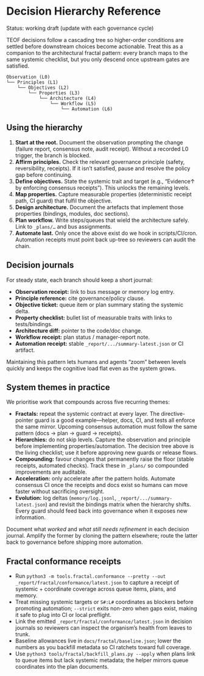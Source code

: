 # Decision Hierarchy Reference

Status: working draft (update with each governance cycle)

TEOF decisions follow a cascading tree so higher-order conditions are settled before downstream choices become actionable. Treat this as a companion to the architectural fractal pattern: every branch maps to the same systemic checklist, but you only descend once upstream gates are satisfied.

```
Observation (L0)
└── Principles (L1)
    └── Objectives (L2)
        └── Properties (L3)
            └── Architecture (L4)
                └── Workflow (L5)
                    └── Automation (L6)
```

## Using the hierarchy

1. **Start at the root.** Document the observation prompting the change (failure report, consensus note, audit receipt). Without a recorded L0 trigger, the branch is blocked.
2. **Affirm principles.** Check the relevant governance principle (safety, reversibility, receipts). If it isn’t satisfied, pause and resolve the policy gap before continuing.
3. **Define objectives.** State the systemic trait and target (e.g., “Evidence↑ by enforcing consensus receipts”). This unlocks the remaining levels.
4. **Map properties.** Capture measurable properties (deterministic receipt path, CI guard) that fulfil the objective.
5. **Design architecture.** Document the artefacts that implement those properties (bindings, modules, doc sections).
6. **Plan workflow.** Write steps/queues that wield the architecture safely. Link to `_plans/…` and bus assignments.
7. **Automate last.** Only once the above exist do we hook in scripts/CI/cron. Automation receipts must point back up-tree so reviewers can audit the chain.

## Decision journals

For steady state, each branch should keep a short journal:

- **Observation receipt:** link to bus message or memory log entry.
- **Principle reference:** cite governance/policy clause.
- **Objective ticket:** queue item or plan summary stating the systemic delta.
- **Property checklist:** bullet list of measurable traits with links to tests/bindings.
- **Architecture diff:** pointer to the code/doc change.
- **Workflow receipt:** plan status / manager-report note.
- **Automation receipt:** stable `_report/.../summary-latest.json` or CI artifact.

Maintaining this pattern lets humans and agents “zoom” between levels quickly and keeps the cognitive load flat even as the system grows.

## System themes in practice

We prioritise work that compounds across five recurring themes:

- **Fractals:** repeat the systemic contract at every layer. The directive-pointer guard is a good example—helper, docs, CI, and tests all enforce the same mirror. Upcoming consensus automation must follow the same pattern (docs → plan → guard → receipts).
- **Hierarchies:** do not skip levels. Capture the observation and principle before implementing properties/automation. The decision tree above is the living checklist; use it before approving new guards or release flows.
- **Compounding:** favour changes that permanently raise the floor (stable receipts, automated checks). Track these in `_plans/` so compounded improvements are auditable.
- **Acceleration:** only accelerate after the pattern holds. Automate consensus CI once the receipts and docs exist so humans can move faster without sacrificing oversight.
- **Evolution:** log deltas (`memory/log.jsonl`, `_report/.../summary-latest.json`) and revisit the bindings matrix when the hierarchy shifts. Every guard should feed back into governance when it exposes new information.

Document what *worked* and *what still needs refinement* in each decision journal. Amplify the former by cloning the pattern elsewhere; route the latter back to governance before shipping more automation.

## Fractal conformance receipts

- Run `python3 -m tools.fractal.conformance --pretty --out _report/fractal/conformance/latest.json` to capture a receipt of systemic + coordinate coverage across queue items, plans, and memory.
- Treat missing systemic targets or `S#:L#` coordinates as blockers before promoting automation; `--strict` exits non-zero when gaps exist, making it safe to plug into CI or local preflight.
- Link the emitted `_report/fractal/conformance/latest.json` in decision journals so reviewers can inspect the organism’s health from leaves to trunk.
- Baseline allowances live in `docs/fractal/baseline.json`; lower the numbers as you backfill metadata so CI ratchets toward full coverage.
- Use `python3 tools/fractal/backfill_plans.py --apply` when plans link to queue items but lack systemic metadata; the helper mirrors queue coordinates into the plan documents.
